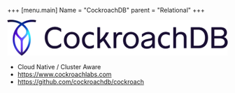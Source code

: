 +++
[menu.main]
Name = "CockroachDB"
parent = "Relational"
+++

![](https://github.com/cockroachdb/cockroach/raw/master/docs/media/cockroach_db.png?raw=true)

- Cloud Native / Cluster Aware
- https://www.cockroachlabs.com
- https://github.com/cockroachdb/cockroach
